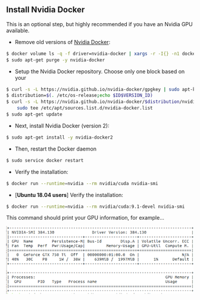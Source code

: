 ## Install Nvidia Docker ##

This is an optional step, but highly recommended if you have an Nvidia GPU available.

* Remove old versions of [Nvidia Docker](https://github.com/NVIDIA/nvidia-docker):

```bash
$ docker volume ls -q -f driver=nvidia-docker | xargs -r -I{} -n1 docker ps -q -a -f volume={} | xargs -r docker rm -f
$ sudo apt-get purge -y nvidia-docker
```

* Setup the Nvidia Docker repository. Choose only one block based on your
```bash
$ curl -s -L https://nvidia.github.io/nvidia-docker/gpgkey | sudo apt-key add -
$ distribution=$(. /etc/os-release;echo $ID$VERSION_ID)
$ curl -s -L https://nvidia.github.io/nvidia-docker/$distribution/nvidia-docker.list | \
    sudo tee /etc/apt/sources.list.d/nvidia-docker.list
$ sudo apt-get update
```

* Next, install Nvidia Docker (version 2):

```bash
$ sudo apt-get install -y nvidia-docker2
```

* Then, restart the Docker daemon
```bash
$ sudo service docker restart
```

* Verify the installation:

```bash
$ docker run --runtime=nvidia --rm nvidia/cuda nvidia-smi
```

* [**Ubuntu 18.04 users**] Verify the installation:

```bash
$ docker run --runtime=nvidia --rm nvidia/cuda:9.1-devel nvidia-smi
```

This command should print your GPU information, for example...

![Screenshot from 2018-06-20 08-21-43.png](images/403079041-Screenshot%20from%202018-06-20%2008-21-43.png)